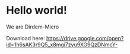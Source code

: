 # Hello world!

We are Dirdem-Micro

Download here:
https://drive.google.com/open?id=1h6sAK3r9Q5_x8mgi7zyu9XG9QzDNmcY-
